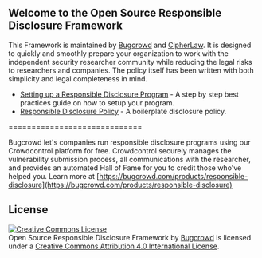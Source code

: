 ## Welcome to the Open Source Responsible Disclosure Framework

This Framework is maintained by [Bugcrowd](https://bugcrowd.com) and [CipherLaw](https://www.cipherlawgroup.com/). It is designed to quickly and smoothly prepare your organization to work with the independent security researcher community while reducing the legal risks to researchers and companies. The policy itself has been written with both simplicity and legal completeness in mind.

- [Setting up a Responsible Disclosure Program](https://github.com/bugcrowd/disclosure-policy/blob/master/setting_up_a_responsible_disclosure_program.md) - A step by step best practices guide on how to setup your program.
- [Responsible Disclosure Policy](https://github.com/bugcrowd/disclosure-policy/blob/master/responsible_disclosure_policy.md) - A boilerplate disclosure policy. 

=============================

Bugcrowd let's companies run responsible disclosure programs using our Crowdcontrol platform for free. Crowdcontrol securely manages the vulnerability submission process, all communications with the researcher, and provides an automated Hall of Fame for you to credit those who've helped you. Learn more at [https://bugcrowd.com/products/responsible-disclosure](https://bugcrowd.com/products/responsible-disclosure)

## License
<a rel="license" href="http://creativecommons.org/licenses/by/4.0/"><img alt="Creative Commons License" style="border-width:0" src="https://i.creativecommons.org/l/by/4.0/88x31.png" /></a><br /><span xmlns:dct="http://purl.org/dc/terms/" property="dct:title">Open Source Responsible Disclosure Framework</span> by <a xmlns:cc="http://creativecommons.org/ns#" href="https://bugcrowd.com" property="cc:attributionName" rel="cc:attributionURL">Bugcrowd</a> is licensed under a <a rel="license" href="http://creativecommons.org/licenses/by/4.0/">Creative Commons Attribution 4.0 International License</a>.
